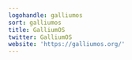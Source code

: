 ```yaml
---
logohandle: galliumos
sort: galliumos
title: GalliumOS
twitter: GalliumOS
website: 'https://galliumos.org/'
---
```

